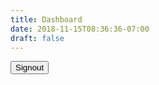 ```yaml
---
title: Dashboard
date: 2018-11-15T08:36:36-07:00
draft: false
---
```


<google-login show-signout="true">
    <button class="btn btn-orange btn-sm" slot="signout">Signout</button>
</google-login>

